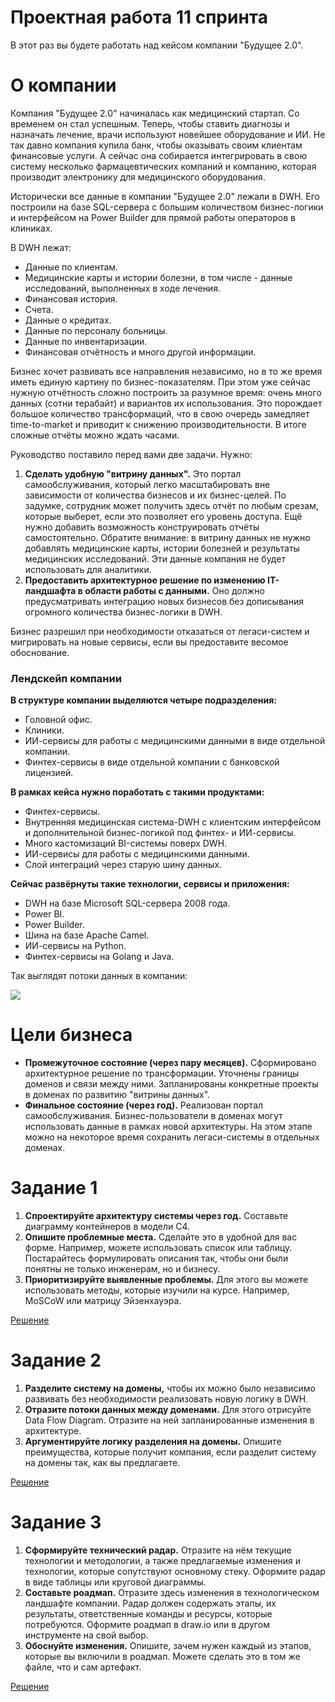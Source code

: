 # Проектная работа 11 спринта

В этот раз вы будете работать над кейсом компании "Будущее 2.0".

# О компании

Компания "Будущее 2.0" начиналась как медицинский стартап. Со временем он стал успешным. Теперь, чтобы ставить диагнозы
и назначать лечение, врачи используют новейшее оборудование и ИИ. Не так давно компания купила банк, чтобы оказывать
своим клиентам финансовые услуги. А сейчас она собирается интегрировать в свою систему несколько фармацевтических
компаний и компанию, которая производит электронику для медицинского оборудования.

Исторически все данные в компании "Будущее 2.0" лежали в DWH. Его построили на базе SQL-сервера с большим количеством
бизнес-логики и интерфейсом на Power Builder для прямой работы операторов в клиниках.

В DWH лежат:

- Данные по клиентам.
- Медицинские карты и истории болезни, в том числе - данные исследований, выполненных в ходе лечения.
- Финансовая история.
- Счета.
- Данные о кредитах.
- Данные по персоналу больницы.
- Данные по инвентаризации.
- Финансовая отчётность и много другой информации.

Бизнес хочет развивать все направления независимо, но в то же время иметь единую картину по бизнес-показателям. При этом
уже сейчас нужную отчётность сложно построить за разумное время: очень много данных (сотни терабайт) и вариантов их
использования. Это порождает большое количество трансформаций, что в свою очередь замедляет time-to-market и приводит к
снижению производительности. В итоге сложные отчёты можно ждать часами.

Руководство поставило перед вами две задачи. Нужно:

1. **Сделать удобную "витрину данных".** Это портал самообслуживания, который легко масштабировать вне зависимости от
   количества бизнесов и их бизнес-целей. По задумке, сотрудник может получить здесь отчёт по любым срезам, которые
   выберет, если это позволяет его уровень доступа. Ещё нужно добавить возможность конструировать отчёты самостоятельно.
   Обратите внимание: в витрину данных не нужно добавлять медицинские карты, истории болезней и результаты медицинских
   исследований. Эти данные компания не будет использовать для аналитики.
2. **Предоставить архитектурное решение по изменению IТ-ландшафта в области работы с данными.** Оно должно
   предусматривать интеграцию новых бизнесов без дописывания огромного количества бизнес-логики в DWH.

Бизнес разрешил при необходимости отказаться от легаси-систем и мигрировать на новые сервисы, если вы предоставите
весомое обоснование.

### Лендскейп компании

**В структуре компании выделяются четыре подразделения:**

- Головной офис.
- Клиники.
- ИИ-сервисы для работы с медицинскими данными в виде отдельной компании.
- Финтех-сервисы в виде отдельной компании с банковской лицензией.

**В рамках кейса нужно поработать с такими продуктами:**

- Финтех-сервисы.
- Внутренняя медицинская система-DWH с клиентским интерфейсом и дополнительной бизнес-логикой под финтех- и ИИ-сервисы.
- Много кастомизаций BI-системы поверх DWH.
- ИИ-сервисы для работы с медицинскими данными.
- Слой интеграций через старую шину данных.

**Сейчас развёрнуты такие технологии, сервисы и приложения:**

- DWH на базе Microsoft SQL-сервера 2008 года.
- Power BI.
- Power Builder.
- Шина на базе Apache Camel.
- ИИ-сервисы на Python.
- Финтех-сервисы на Golang и Java.

Так выглядят потоки данных в компании:

![](https://pictures.s3.yandex.net/resources/11_sprint_proekt_c1.drawio_1737035377.png)

# Цели бизнеса

- **Промежуточное состояние (через пару месяцев).** Сформировано архитектурное решение по трансформации. Уточнены
  границы доменов и связи между ними. Запланированы конкретные проекты в доменах по развитию "витрины данных".
- **Финальное состояние (через год).** Реализован портал самообслуживания. Бизнес-пользователи в доменах могут
  использовать данные в рамках новой архитектуры. На этом этапе можно на некоторое время сохранить легаси-системы в
  отдельных доменах.

# **Задание 1**

1. **Спроектируйте архитектуру системы через год.** Составьте диаграмму контейнеров в модели C4.
2. **Опишите проблемные места.** Сделайте это в удобной для вас форме. Например, можете использовать список или таблицу.
   Постарайтесь формулировать описания так, чтобы они были понятны не только инженерам, но и бизнесу.
3. **Приоритизируйте выявленные проблемы.** Для этого вы можете использовать методы, которые изучили на курсе. Например,
   MoSCoW или матрицу Эйзенхауэра.

[Решение](Task1/task1.md)

# **Задание 2**

1. **Разделите систему на домены,** чтобы их можно было независимо развивать без необходимости реализовать новую логику
   в DWH.
2. **Отразите потоки данных между доменами.** Для этого отрисуйте Data Flow Diagram. Отразите на ней запланированные
   изменения в архитектуре.
3. **Аргументируйте логику разделения на домены.** Опишите преимущества, которые получит компания, если разделит систему
   на домены так, как вы предлагаете.

[Решение](Task2/task2.md)

# **Задание 3**

1. **Сформируйте технический радар.** Отразите на нём текущие технологии и методологии, а также предлагаемые изменения и
   технологии, которые сопутствуют основному стеку. Оформите радар в виде таблицы или круговой диаграммы.
2. **Составьте роадмап.** Отразите здесь изменения в технологическом ландшафте компании. Радар должен содержать этапы,
   их результаты, ответственные команды и ресурсы, которые потребуются. Оформите роадмап в draw.io или в другом
   инструменте на свой выбор.
3. **Обоснуйте изменения.** Опишите, зачем нужен каждый из этапов, которые вы включили в роадмап. Можете сделать это в
   том же файле, что и сам артефакт.

[Решение](Task3/task3.md)
